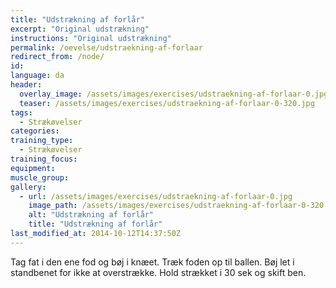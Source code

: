 ```yaml
---
title: "Udstrækning af forlår"
excerpt: "Original udstrækning"
instructions: "Original udstrækning"
permalink: /oevelse/udstraekning-af-forlaar
redirect_from: /node/
id: 
language: da
header:
  overlay_image: /assets/images/exercises/udstraekning-af-forlaar-0.jpg
  teaser: /assets/images/exercises/udstraekning-af-forlaar-0-320.jpg
tags:
  - Strækøvelser
categories:
training_type: 
  - Strækøvelser
training_focus: 
equipment:
muscle_group:
gallery:
  - url: /assets/images/exercises/udstraekning-af-forlaar-0.jpg
    image_path: /assets/images/exercises/udstraekning-af-forlaar-0-320.jpg
    alt: "Udstrækning af forlår"
    title: "Udstrækning af forlår"
last_modified_at: 2014-10-12T14:37:50Z
---
```


Tag fat i den ene fod og bøj i knæet. Træk foden op til ballen. Bøj let i standbenet for ikke at overstrække. Hold strækket i 30 sek og skift ben.

